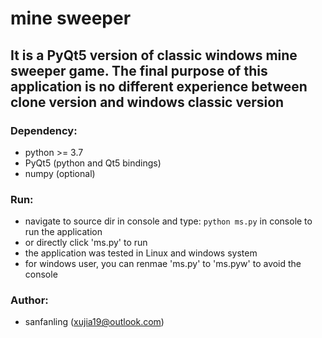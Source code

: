 # mine sweeper
## It is a PyQt5 version of classic windows mine sweeper game. The final purpose of this application is no different experience between clone version and windows classic version

### Dependency:
* python >= 3.7
* PyQt5 (python and Qt5 bindings)
* numpy (optional)

### Run:
* navigate to source dir in console and type: `python ms.py` in console to run the application
* or directly click 'ms.py' to run
* the application was tested in Linux and windows system
* for windows user, you can renmae 'ms.py' to 'ms.pyw' to avoid the console

### Author:
* sanfanling (xujia19@outlook.com)
